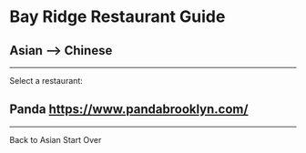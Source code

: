 # Bay Ridge Restaurant Guide
## Asian --> Chinese
---
Select a restaurant:
## Panda https://www.pandabrooklyn.com/
---
Back to Asian
Start Over